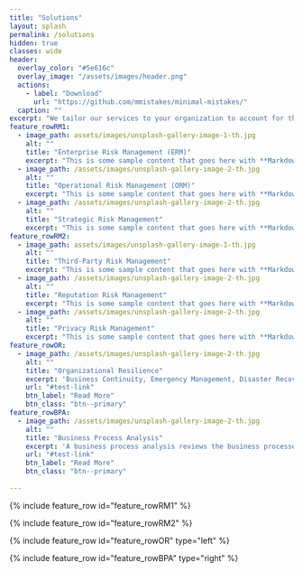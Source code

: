 ```yaml
---
title: "Solutions"
layout: splash
permalink: /solutions
hidden: true
classes: wide
header:
  overlay_color: "#5e616c"
  overlay_image: "/assets/images/header.png"
  actions:
    - label: "Download"
      url: "https://github.com/mmistakes/minimal-mistakes/"
  caption: ""
excerpt: "We tailor our services to your organization to account for the unique factors that create value for you."
feature_rowRM1:
  - image_path: assets/images/unsplash-gallery-image-1-th.jpg
    alt: ""
    title: "Enterprise Risk Management (ERM)"
    excerpt: "This is some sample content that goes here with **Markdown** formatting."
  - image_path: /assets/images/unsplash-gallery-image-2-th.jpg
    alt: ""
    title: "Operational Risk Management (ORM)"
    excerpt: "This is some sample content that goes here with **Markdown** formatting."
  - image_path: /assets/images/unsplash-gallery-image-2-th.jpg
    alt: ""
    title: "Strategic Risk Management"
    excerpt: "This is some sample content that goes here with **Markdown** formatting."
feature_rowRM2:
  - image_path: assets/images/unsplash-gallery-image-1-th.jpg
    alt: ""
    title: "Third-Party Risk Management"
    excerpt: "This is some sample content that goes here with **Markdown** formatting."
  - image_path: /assets/images/unsplash-gallery-image-2-th.jpg
    alt: ""
    title: "Reputation Risk Management"
    excerpt: "This is some sample content that goes here with **Markdown** formatting."
  - image_path: /assets/images/unsplash-gallery-image-2-th.jpg
    alt: ""
    title: "Privacy Risk Management"
    excerpt: "This is some sample content that goes here with **Markdown** formatting."
feature_rowOR:
  - image_path: /assets/images/unsplash-gallery-image-2-th.jpg
    alt: ""
    title: "Organizational Resilience"
    excerpt: 'Business Continuity, Emergency Management, Disaster Recovery, Crisis Communications'
    url: "#test-link"
    btn_label: "Read More"
    btn_class: "btn--primary"
feature_rowBPA:
  - image_path: /assets/images/unsplash-gallery-image-2-th.jpg
    alt: ""
    title: "Business Process Analysis"
    excerpt: 'A business process analysis reviews the business processes in your company, using data to identify and make changes that boost efficiency.'
    url: "#test-link"
    btn_label: "Read More"
    btn_class: "btn--primary"
  
---
```


{% include feature_row id="feature_rowRM1" %}

{% include feature_row id="feature_rowRM2" %}

{% include feature_row id="feature_rowOR" type="left" %}

{% include feature_row id="feature_rowBPA" type="right" %}
